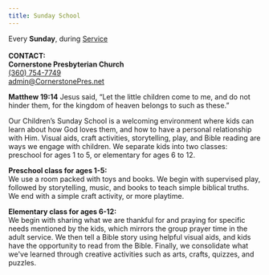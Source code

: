 ```yaml
---
title: Sunday School
---
```

Every **Sunday**, during [Service](about.html#service-details)\
\
**CONTACT:**\
**Cornerstone Presbyterian Church**\
[(360) 754-7749](tel:360-754-7749)\
[admin@CornerstonePres.net](mailto:admin@cornerstonepres.net)

**Matthew 19:14** Jesus said, “Let the little children come to me, and do not hinder them, for the kingdom of heaven belongs to such as these.”

Our Children’s Sunday School is a welcoming environment where kids can learn about how God loves them, and how to have a personal relationship with Him. Visual aids, craft activities, storytelling, play, and Bible reading are ways we engage with children. We separate kids into two classes: preschool for ages 1 to 5, or elementary for ages 6 to 12.

**Preschool class for ages 1-5:**\
We use a room packed with toys and books. We begin with supervised play, followed by storytelling, music, and books to teach simple biblical truths. We end with a simple craft activity, or more playtime.

**Elementary class for ages 6-12:**\
We begin with sharing what we are thankful for and praying for specific needs mentioned by the kids, which mirrors the group prayer time in the adult service. We then tell a Bible story using helpful visual aids, and kids have the opportunity to read from the Bible. Finally, we consolidate what we've learned through creative activities such as arts, crafts, quizzes, and puzzles.
